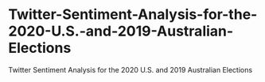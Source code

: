 # Twitter-Sentiment-Analysis-for-the-2020-U.S.-and-2019-Australian-Elections
Twitter Sentiment Analysis for the 2020 U.S. and  2019 Australian Elections
